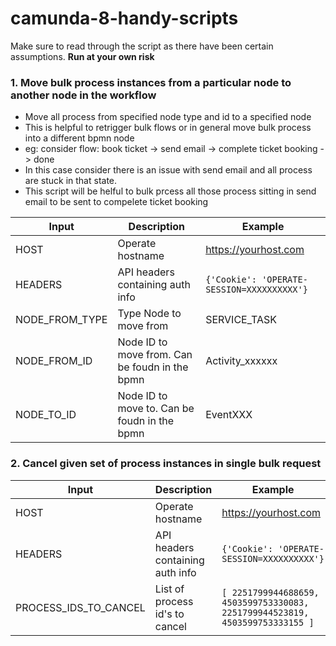 # camunda-8-handy-scripts

Make sure to read through the script as there have been certain assumptions. **Run at your own risk**

### 1. Move bulk process instances from a particular node to another node in the workflow
 * Move all process from specified node type and id to a specified node
 * This is helpful to retrigger bulk flows or in general move bulk process into a different bpmn node
 * eg: consider flow: book ticket -> send email -> complete ticket booking -> done
 * In this case consider there is an issue with send email and all process are stuck in that state. 
 * This script will be helful to bulk prcess all those process sitting in send email to be sent to compelete ticket booking

| Input | Description | Example |
| ----------- | ----------- | ----------- |
| HOST | Operate hostname | https://yourhost.com |
| HEADERS | API headers containing auth info | ```{'Cookie': 'OPERATE-SESSION=XXXXXXXXXX'}``` |
| NODE_FROM_TYPE | Type Node to move from | SERVICE_TASK |
| NODE_FROM_ID | Node ID to move from. Can be foudn in the bpmn | Activity_xxxxxx |
| NODE_TO_ID | Node ID to move to. Can be foudn in the bpmn | EventXXX |


### 2. Cancel given set of process instances in single bulk request
| Input | Description | Example |
| ----------- | ----------- | ----------- |
| HOST | Operate hostname | https://yourhost.com |
| HEADERS | API headers containing auth info | ```{'Cookie': 'OPERATE-SESSION=XXXXXXXXXX'}``` |
| PROCESS_IDS_TO_CANCEL | List of process id's to cancel | ```[ 2251799944688659, 4503599753330083, 2251799944523819, 4503599753333155 ]``` |
